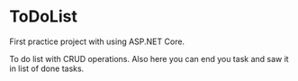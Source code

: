 # ToDoList

First practice project with using ASP.NET Core.

To do list with CRUD operations. Also here you can end you task and saw it in list of done tasks.
